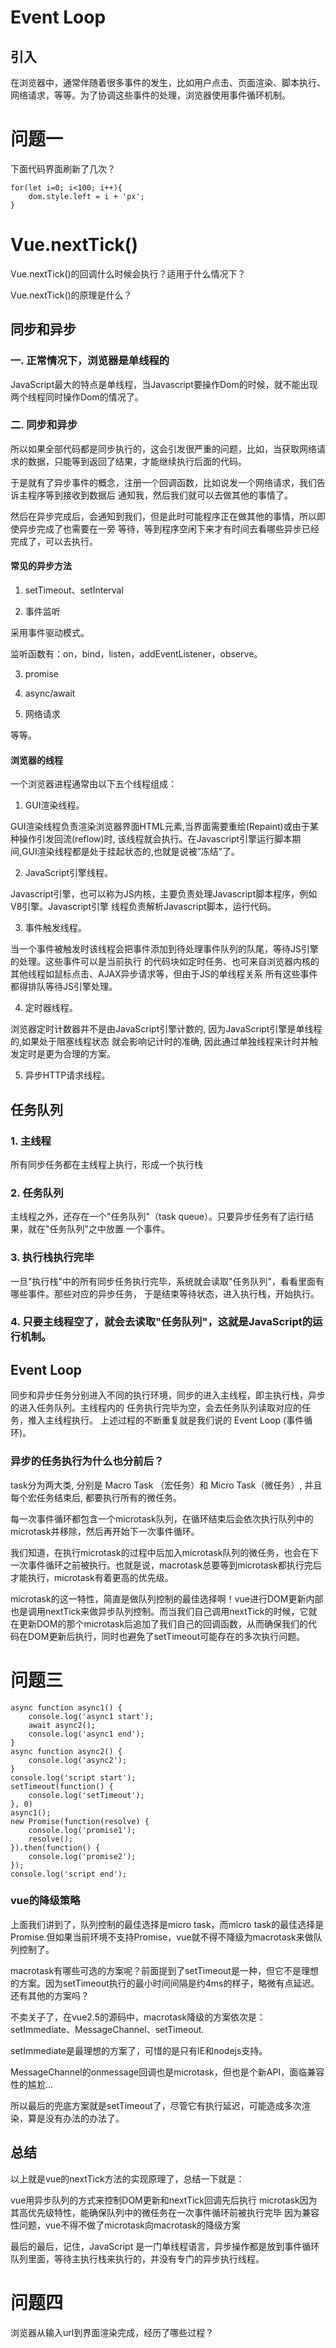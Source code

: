 # Event Loop

## 引入

在浏览器中，通常伴随着很多事件的发生，比如用户点击、页面渲染、脚本执行、网络请求，等等。为了协调这些事件的处理，浏览器使用事件循环机制。

# 问题一 

下面代码界面刷新了几次？

```
for(let i=0; i<100; i++){
    dom.style.left = i + 'px';
}
```

# Vue.nextTick()

Vue.nextTick()的回调什么时候会执行？适用于什么情况下？

Vue.nextTick()的原理是什么？


## 同步和异步

### 一. 正常情况下，浏览器是单线程的

JavaScript最大的特点是单线程，当Javascript要操作Dom的时候，就不能出现两个线程同时操作Dom的情况了。

### 二. 同步和异步
    
所以如果全部代码都是同步执行的，这会引发很严重的问题，比如，当获取网络请求的数据，只能等到返回了结果，才能继续执行后面的代码。

于是就有了异步事件的概念，注册一个回调函数，比如说发一个网络请求，我们告诉主程序等到接收到数据后
通知我，然后我们就可以去做其他的事情了。

然后在异步完成后，会通知到我们，但是此时可能程序正在做其他的事情，所以即使异步完成了也需要在一旁
等待，等到程序空闲下来才有时间去看哪些异步已经完成了，可以去执行。

#### 常见的异步方法

1. setTimeout、setInterval

2. 事件监听

采用事件驱动模式。

监听函数有：on，bind，listen，addEventListener，observe。

3. promise

4. async/await

5. 网络请求

等等。

#### 浏览器的线程

一个浏览器进程通常由以下五个线程组成：

1. GUI渲染线程。

GUI渲染线程负责渲染浏览器界面HTML元素,当界面需要重绘(Repaint)或由于某种操作引发回流(reflow)时,
该线程就会执行。在Javascript引擎运行脚本期间,GUI渲染线程都是处于挂起状态的,也就是说被”冻结”了。

2. JavaScript引擎线程。

Javascript引擎，也可以称为JS内核，主要负责处理Javascript脚本程序，例如V8引擎。Javascript引擎
线程负责解析Javascript脚本，运行代码。

3. 事件触发线程。

当一个事件被触发时该线程会把事件添加到待处理事件队列的队尾，等待JS引擎的处理。这些事件可以是当前执行
的代码块如定时任务、也可来自浏览器内核的其他线程如鼠标点击、AJAX异步请求等，但由于JS的单线程关系
所有这些事件都得排队等待JS引擎处理。

4. 定时器线程。

浏览器定时计数器并不是由JavaScript引擎计数的, 因为JavaScript引擎是单线程的,如果处于阻塞线程状态
就会影响记计时的准确, 因此通过单独线程来计时并触发定时是更为合理的方案。

5. 异步HTTP请求线程。

## 任务队列

### 1. 主线程

所有同步任务都在主线程上执行，形成一个执行栈

### 2. 任务队列

主线程之外，还存在一个"任务队列"（task queue）。只要异步任务有了运行结果，就在"任务队列"之中放置
一个事件。

### 3. 执行栈执行完毕

一旦"执行栈"中的所有同步任务执行完毕，系统就会读取"任务队列"，看看里面有哪些事件。那些对应的异步任务，
于是结束等待状态，进入执行栈，开始执行。

### 4. 只要主线程空了，就会去读取"任务队列"，这就是JavaScript的运行机制。


## Event Loop

同步和异步任务分别进入不同的执行环境，同步的进入主线程，即主执行栈，异步的进入任务队列。主线程内的
任务执行完毕为空，会去任务队列读取对应的任务，推入主线程执行。 上述过程的不断重复就是我们说的 
Event Loop (事件循环)。

### 异步的任务执行为什么也分前后？

task分为两大类, 分别是 Macro Task （宏任务）和 Micro Task（微任务）, 并且每个宏任务结束后, 
都要执行所有的微任务。

每一次事件循环都包含一个microtask队列，在循环结束后会依次执行队列中的microtask并移除，然后再开始下一次事件循环。

我们知道，在执行microtask的过程中后加入microtask队列的微任务，也会在下一次事件循环之前被执行。也就是说，macrotask总要等到microtask都执行完后才能执行，microtask有着更高的优先级。

microtask的这一特性，简直是做队列控制的最佳选择啊！vue进行DOM更新内部也是调用nextTick来做异步队列控制。而当我们自己调用nextTick的时候，它就在更新DOM的那个microtask后追加了我们自己的回调函数，从而确保我们的代码在DOM更新后执行，同时也避免了setTimeout可能存在的多次执行问题。

# 问题三

```
async function async1() {
    console.log('async1 start');
    await async2();
    console.log('async1 end');
}
async function async2() {
    console.log('async2');
}
console.log('script start');
setTimeout(function() {
    console.log('setTimeout');
}, 0)
async1();
new Promise(function(resolve) {
    console.log('promise1');
    resolve();
}).then(function() {
    console.log('promise2');
});
console.log('script end');
```

### vue的降级策略

上面我们讲到了，队列控制的最佳选择是micro task，而micro task的最佳选择是Promise.但如果当前环境不支持Promise，vue就不得不降级为macrotask来做队列控制了。

macrotask有哪些可选的方案呢？前面提到了setTimeout是一种，但它不是理想的方案。因为setTimeout执行的最小时间间隔是约4ms的样子，略微有点延迟。还有其他的方案吗？

不卖关子了，在vue2.5的源码中，macrotask降级的方案依次是：setImmediate、MessageChannel、setTimeout.

setImmediate是最理想的方案了，可惜的是只有IE和nodejs支持。

MessageChannel的onmessage回调也是microtask，但也是个新API，面临兼容性的尴尬...

所以最后的兜底方案就是setTimeout了，尽管它有执行延迟，可能造成多次渲染，算是没有办法的办法了。

## 总结

以上就是vue的nextTick方法的实现原理了，总结一下就是：

vue用异步队列的方式来控制DOM更新和nextTick回调先后执行
microtask因为其高优先级特性，能确保队列中的微任务在一次事件循环前被执行完毕
因为兼容性问题，vue不得不做了microtask向macrotask的降级方案

最后的最后，记住，JavaScript 是一门单线程语言，异步操作都是放到事件循环队列里面，等待主执行栈来执行的，并没有专门的异步执行线程。

# 问题四

浏览器从输入url到界面渲染完成，经历了哪些过程？

